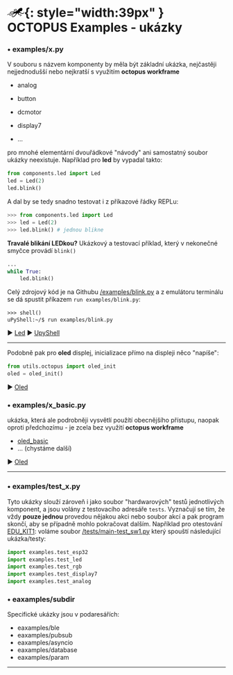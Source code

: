 # ![logo](img/logo_small.png){: style="width:39px" } OCTOPUS Examples - ukázky

### • examples/x.py

V souboru s názvem komponenty by měla být základní ukázka, nejčastěji nejjednodušší nebo nejkratší s využitím **octopus workframe**

- analog
- button
- dcmotor
- display7

- ...

pro mnohé elementární dvouřádkové "návody" ani samostatný soubor ukázky neexistuje. Například pro **led** by vypadal takto:

```python
from components.led import Led
led = Led(2)
led.blink()
```
A dal by se tedy snadno testovat i z příkazové řádky REPLu:
```python
>>> from components.led import Led
>>> led = Led(2)
>>> led.blink() # jednou blikne
```

**Travalé blikání LEDkou?** Ukázkový a testovací příklad, který v nekonečné smyčce provádí `blink()`
```python
...
while True:
    led.blink()
```

Celý zdrojový kód je na Githubu [/examples/blink.py](https://github.com/octopusengine/octopuslab/blob/master/esp32-micropython/examples/blink.py)
a z emulátoru terminálu se dá spustit příkazem `run examples/blink.py`:
```
>>> shell()
uPyShell:~/$ run examples/blink.py
```

► [Led](/basicdoc/#led) ► [UpyShell](/upyshell)

---

Podobně pak pro **oled** displej, inicializace přímo na displeji něco "napíše":
```python
from utils.octopus import oled_init
oled = oled_init()
```
► [Oled](/basicdoc/#oled)

### • examples/x_basic.py

ukázka, která ale podrobněji vysvětlí použítí obecnějšího přístupu, naopak oproti předchozímu - je zcela bez využití **octopus workframe**

- [oled_basic](https://github.com/octopusengine/octopuslab/blob/master/esp32-micropython/examples/oled_basic.py)
- ... (chystáme další)

► [Oled](/basicdoc/#oled)

---

### • examples/test_x.py

Tyto ukázky slouží zároveň i jako soubor "hardwarových" testů jednotlivých komponent, a jsou volány z testovacího adresáře `tests`. Vyznačují se tím, že vždy **pouze jednou** provedou nějakou akci nebo soubor akcí a pak program skončí, aby se případně mohlo pokračovat dalším.
Například pro otestování [EDU_KIT1](/proj-edukit1): voláme soubor [/tests/main-test_sw1.py](https://github.com/octopusengine/octopuslab/blob/master/esp32-micropython/tests/main-test_sw1.py) který spouští následující ukázka/testy:

```python
import examples.test_esp32
import examples.test_led
import examples.test_rgb
import examples.test_display7
import examples.test_analog
```

### • eaxamples/subdir

Specifické ukázky jsou v podaresářích:

- eaxamples/ble
- eaxamples/pubsub
- eaxamples/asyncio
- eaxamples/database
- eaxamples/param

---
